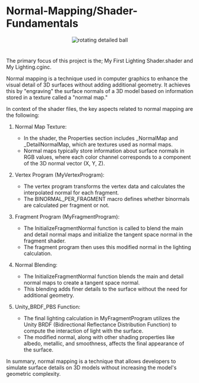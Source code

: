 # Normal-Mapping/Shader-Fundamentals

<div align="center">
  <img src="ball.gif" alt="rotating detailed ball">
</div>

#
 
The primary focus of this project is the; My First Lighting Shader.shader and My Lighting.cginc. 

Normal mapping is a technique used in computer graphics to enhance the visual detail of 3D surfaces without adding additional geometry. It achieves this by "engraving" the surface normals of a 3D model based on information stored in a texture called a "normal map."

In context of the shader files, the key aspects related to normal mapping are the following:

1. Normal Map Texture:

    - In the shader, the Properties section includes _NormalMap and _DetailNormalMap, which are textures used as normal maps.
    - Normal maps typically store information about surface normals in RGB values, where each color channel corresponds to a component of the 3D normal vector (X, Y, Z).

1. Vertex Program (MyVertexProgram):

    - The vertex program transforms the vertex data and calculates the interpolated normal for each fragment.
    - The BINORMAL_PER_FRAGMENT macro defines whether binormals are calculated per fragment or not.

1. Fragment Program (MyFragmentProgram):

    - The InitializeFragmentNormal function is called to blend the main and detail normal maps and initialize the tangent space normal in the fragment shader.
    - The fragment program then uses this modified normal in the lighting calculation.

1. Normal Blending:

    - The InitializeFragmentNormal function blends the main and detail normal maps to create a tangent space normal.
    - This blending adds finer details to the surface without the need for additional geometry.

1. Unity_BRDF_PBS Function:

    - The final lighting calculation in MyFragmentProgram utilizes the Unity BRDF (Bidirectional Reflectance Distribution Function) to compute the interaction of light with the surface.
    - The modified normal, along with other shading properties like albedo, metallic, and smoothness, affects the final appearance of the surface.

In summary, normal mapping is a technique that allows developers to simulate surface details on 3D models without increasing the model's geometric complexity.
